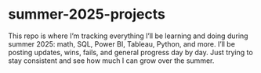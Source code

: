 # summer-2025-projects
This repo is where I’m tracking everything I’ll be learning and doing during summer 2025: math, SQL, Power BI, Tableau, Python, and more. I’ll be posting updates, wins, fails, and general progress day by day. Just trying to stay consistent and see how much I can grow over the summer.
